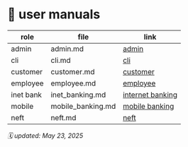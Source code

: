 # 📖 user manuals

| role      | file         | link                  |
|-----------|--------------|-----------------------|
| admin     | admin.md     | [admin](./admin.md)   |
| cli       | cli.md       | [cli](./cli.md)       |
| customer  | customer.md  | [customer](./customer.md) |
| employee  | employee.md  | [employee](./employee.md) |
| inet bank | inet_banking.md | [internet banking](./inet_banking.md) |
| mobile    | mobile_banking.md | [mobile banking](./mobile_banking.md) |
| neft      | neft.md      | [neft](./neft.md)     |

_🗓️ updated: May 23, 2025_
